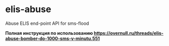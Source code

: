 # elis-abuse
Abuse ELIS end-point API for sms-flood

**Полная инструкция по использованию https://overnull.ru/threads/elis-abuse-bomber-do-1000-sms-v-minutu.551**
